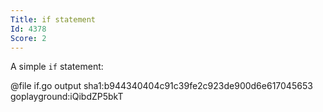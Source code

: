 ```yaml
---
Title: if statement
Id: 4378
Score: 2
---
```

A simple `if` statement:

@file if.go output sha1:b944340404c91c39fe2c923de900d6e617045653 goplayground:iQibdZP5bkT
